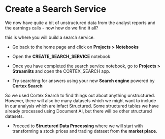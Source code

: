 # <h1black>Create a </h1black><h1blue>Search Service</h1blue>

We now have quite a bit of unstructured data from the analyst reports and the earnings calls  - now how do we find it all? 

this is where you will build a search service.

- Go back to the home page and click on **Projects > Notebooks**

- Open the **CREATE_SEARCH_SERVICE** notebook

- Once you have completed the search service notebook, go to **Projects > Streamlits** and open the CORTEX_SEARCH app.

- Try searching for answers using your new **Search engine** powered by **Cortex Search**

So we used Cortex Search to find things out about anything unstructured.  However, there will also be many datasets which we might want to include in our analysis which are infact Structured.  Some structured tables we have already processed using Document AI, but there will be other structured datasets. 

- Proceed to **Structured Data Processing** where we will start with transforming a stock prices and trading dataset from the **market place**.




